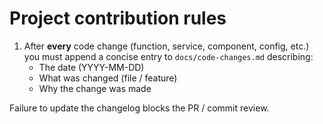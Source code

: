 # Project contribution rules

1. After **every** code change (function, service, component, config, etc.) you must append a concise entry to `docs/code-changes.md` describing:
   - The date (YYYY-MM-DD)
   - What was changed (file / feature)
   - Why the change was made

Failure to update the changelog blocks the PR / commit review. 